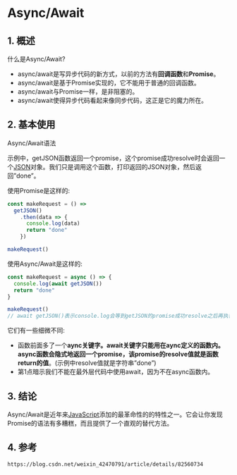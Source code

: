 # Async/Await



## 1. 概述

什么是Async/Await?

- async/await是写异步代码的新方式，以前的方法有**回调函数**和**Promise**。
- async/await是基于Promise实现的，它不能用于普通的回调函数。
- async/await与Promise一样，是非阻塞的。
- async/await使得异步代码看起来像同步代码，这正是它的魔力所在。

## 2. 基本使用

Async/Await语法

示例中，getJSON函数返回一个promise，这个promise成功resolve时会返回一个[JSON](http://caibaojian.com/t/json)对象。我们只是调用这个函数，打印返回的JSON对象，然后返回”done”。

使用Promise是这样的:

```javascript
const makeRequest = () =>
  getJSON()
    .then(data => {
      console.log(data)
      return "done"
    })

makeRequest()
```

使用Async/Await是这样的:

```javascript
const makeRequest = async () => {
  console.log(await getJSON())
  return "done"
}

makeRequest()
// await getJSON()表示console.log会等到getJSON的promise成功resolve之后再执行。
```

它们有一些细微不同:

- 函数前面多了一个**aync关键字。await关键字只能用在aync定义的函数内。async函数会隐式地返回一个promise，该promise的resolve值就是函数return的值**。(示例中resolve值就是字符串”done”)
- 第1点暗示我们不能在最外层代码中使用await，因为不在async函数内。

## 3. 结论

 Async/Await是近年来[JavaScript](http://caibaojian.com/t/javascript)添加的最革命性的的特性之一。它会让你发现Promise的语法有多糟糕，而且提供了一个直观的替代方法。 

## 4. 参考

` https://blog.csdn.net/weixin_42470791/article/details/82560734 `